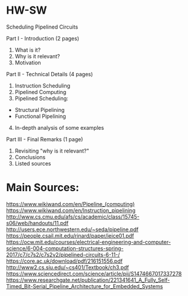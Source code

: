 # HW-SW
Scheduling Pipelined Circuits

Part I - Introduction (2 pages)
1. What is it?
2. Why is it relevant?
3. Motivation

Part II - Technical Details (4 pages)
1. Instruction Scheduling
2. Pipelined Computing 
3. Pipelined Scheduling:
- Structural Pipelining
- Functional Pipelining
4. In-depth analysis of some examples

Part III - Final Remarks (1 page)
1. Revisiting "why is it relevant?"
2. Conclusions
3. Listed sources


# Main Sources:
https://www.wikiwand.com/en/Pipeline_(computing)
https://www.wikiwand.com/en/Instruction_pipelining
http://www.cs.cmu.edu/afs/cs/academic/class/15745-s06/web/handouts/11.pdf
http://users.ece.northwestern.edu/~seda/pipeline.pdf
https://people.csail.mit.edu/rinard/paper/ieice01.pdf
https://ocw.mit.edu/courses/electrical-engineering-and-computer-science/6-004-computation-structures-spring-2017/c7/c7s2/c7s2v2/pipelined-circuits-6-11-/
https://core.ac.uk/download/pdf/216151556.pdf
http://www2.cs.siu.edu/~cs401/Textbook/ch3.pdf
https://www.sciencedirect.com/science/article/pii/S1474667017337278
https://www.researchgate.net/publication/221341641_A_Fully_Self-Timed_Bit-Serial_Pipeline_Architecture_for_Embedded_Systems
